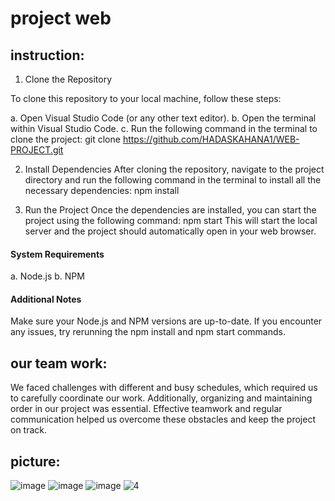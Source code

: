 # project web
## instruction:
1. Clone the Repository

To clone this repository to your local machine, follow these steps:

 a. Open Visual Studio Code (or any other text editor).
 b. Open the terminal within Visual Studio Code.
 c. Run the following command in the terminal to clone the project: git clone https://github.com/HADASKAHANA1/WEB-PROJECT.git

2. Install Dependencies
After cloning the repository, navigate to the project directory and run the following command in the terminal to install all the necessary dependencies: npm install

3. Run the Project
Once the dependencies are installed, you can start the project using the following command: npm start
This will start the local server and the project should automatically open in your web browser.

#### System Requirements
 a. Node.js
 b. NPM
#### Additional Notes
Make sure your Node.js and NPM versions are up-to-date.
If you encounter any issues, try rerunning the npm install and npm start commands.


## our team work:
We faced challenges with different and busy schedules, which required us to carefully coordinate our work.
Additionally, organizing and maintaining order in our project was essential.
Effective teamwork and regular communication helped us overcome these obstacles and keep the project on track.

## picture:
![image](https://github.com/user-attachments/assets/163519ee-1741-4ae9-bf04-f6ddb458a2ef)
![image](https://github.com/user-attachments/assets/bc60d6ba-82bc-44ca-b4df-13412018f39b)
![image](https://github.com/user-attachments/assets/2cd39285-4b4c-49e5-a3a3-4a6de3feb9a9)
![4](https://github.com/user-attachments/assets/ac5740e9-b316-4e78-bc68-e19fc1da6832)





